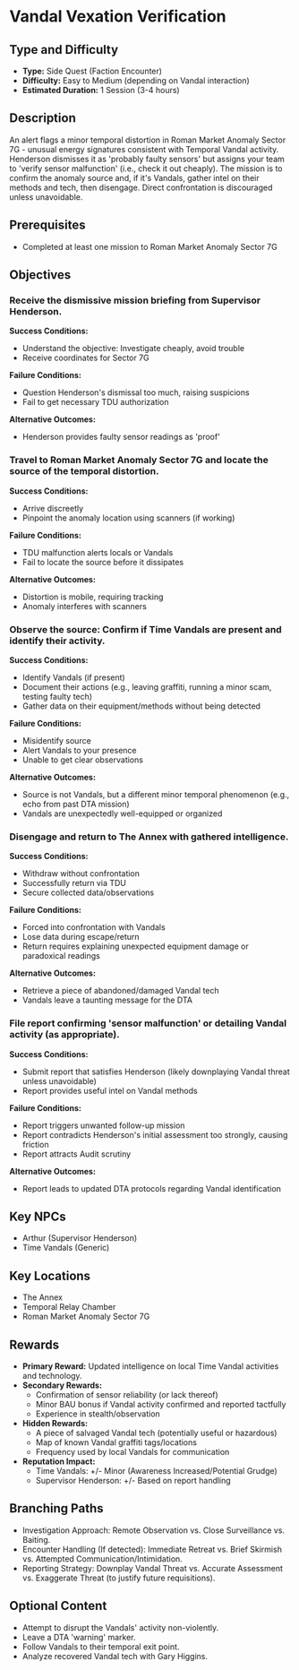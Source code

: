 # Vandal Vexation Verification

## Type and Difficulty
- **Type:** Side Quest (Faction Encounter)
- **Difficulty:** Easy to Medium (depending on Vandal interaction)
- **Estimated Duration:** 1 Session (3-4 hours)

## Description
An alert flags a minor temporal distortion in Roman Market Anomaly Sector 7G - unusual energy signatures consistent with Temporal Vandal activity. Henderson dismisses it as 'probably faulty sensors' but assigns your team to 'verify sensor malfunction' (i.e., check it out cheaply). The mission is to confirm the anomaly source and, if it's Vandals, gather intel on their methods and tech, then disengage. Direct confrontation is discouraged unless unavoidable.

## Prerequisites
- Completed at least one mission to Roman Market Anomaly Sector 7G

## Objectives
### Receive the dismissive mission briefing from Supervisor Henderson.

**Success Conditions:**
- Understand the objective: Investigate cheaply, avoid trouble
- Receive coordinates for Sector 7G

**Failure Conditions:**
- Question Henderson's dismissal too much, raising suspicions
- Fail to get necessary TDU authorization

**Alternative Outcomes:**
- Henderson provides faulty sensor readings as 'proof'
### Travel to Roman Market Anomaly Sector 7G and locate the source of the temporal distortion.

**Success Conditions:**
- Arrive discreetly
- Pinpoint the anomaly location using scanners (if working)

**Failure Conditions:**
- TDU malfunction alerts locals or Vandals
- Fail to locate the source before it dissipates

**Alternative Outcomes:**
- Distortion is mobile, requiring tracking
- Anomaly interferes with scanners
### Observe the source: Confirm if Time Vandals are present and identify their activity.

**Success Conditions:**
- Identify Vandals (if present)
- Document their actions (e.g., leaving graffiti, running a minor scam, testing faulty tech)
- Gather data on their equipment/methods without being detected

**Failure Conditions:**
- Misidentify source
- Alert Vandals to your presence
- Unable to get clear observations

**Alternative Outcomes:**
- Source is not Vandals, but a different minor temporal phenomenon (e.g., echo from past DTA mission)
- Vandals are unexpectedly well-equipped or organized
### Disengage and return to The Annex with gathered intelligence.

**Success Conditions:**
- Withdraw without confrontation
- Successfully return via TDU
- Secure collected data/observations

**Failure Conditions:**
- Forced into confrontation with Vandals
- Lose data during escape/return
- Return requires explaining unexpected equipment damage or paradoxical readings

**Alternative Outcomes:**
- Retrieve a piece of abandoned/damaged Vandal tech
- Vandals leave a taunting message for the DTA
### File report confirming 'sensor malfunction' or detailing Vandal activity (as appropriate).

**Success Conditions:**
- Submit report that satisfies Henderson (likely downplaying Vandal threat unless unavoidable)
- Report provides useful intel on Vandal methods

**Failure Conditions:**
- Report triggers unwanted follow-up mission
- Report contradicts Henderson's initial assessment too strongly, causing friction
- Report attracts Audit scrutiny

**Alternative Outcomes:**
- Report leads to updated DTA protocols regarding Vandal identification

## Key NPCs
- Arthur (Supervisor Henderson)
- Time Vandals (Generic)

## Key Locations
- The Annex
- Temporal Relay Chamber
- Roman Market Anomaly Sector 7G

## Rewards
- **Primary Reward:** Updated intelligence on local Time Vandal activities and technology.
- **Secondary Rewards:**
  - Confirmation of sensor reliability (or lack thereof)
  - Minor BAU bonus if Vandal activity confirmed and reported tactfully
  - Experience in stealth/observation
- **Hidden Rewards:**
  - A piece of salvaged Vandal tech (potentially useful or hazardous)
  - Map of known Vandal graffiti tags/locations
  - Frequency used by local Vandals for communication
- **Reputation Impact:**
  - Time Vandals: +/- Minor (Awareness Increased/Potential Grudge)
  - Supervisor Henderson: +/- Based on report handling

## Branching Paths
- Investigation Approach: Remote Observation vs. Close Surveillance vs. Baiting.
- Encounter Handling (If detected): Immediate Retreat vs. Brief Skirmish vs. Attempted Communication/Intimidation.
- Reporting Strategy: Downplay Vandal Threat vs. Accurate Assessment vs. Exaggerate Threat (to justify future requisitions).

## Optional Content
- Attempt to disrupt the Vandals' activity non-violently.
- Leave a DTA 'warning' marker.
- Follow Vandals to their temporal exit point.
- Analyze recovered Vandal tech with Gary Higgins.
